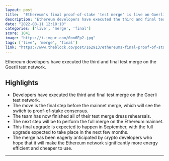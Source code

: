 ```yaml
---
layout: post
title:  "Ethereum's final proof-of-stake 'test merge' is live on Goerli"
description: "Ethereum developers have executed the third and final test merge on the Goerli test network."
date: "2022-08-11 12:18:10"
categories: ['live', 'merge', 'final']
score: 1041
image: "https://i.imgur.com/0on6Ep2.jpg"
tags: ['live', 'merge', 'final']
link: "https://www.theblock.co/post/162913/ethereums-final-proof-of-stake-test-merge-is-live-on-goerli?utm_source=blockfolio&amp;utm_medium=rss"
---
```


Ethereum developers have executed the third and final test merge on the Goerli test network.

## Highlights

- Developers have executed the third and final test merge on the Goerli test network.
- The move is the final step before the mainnet merge, which will see the switch to proof-of-stake consensus.
- The team has now finished all of their test merge dress rehearsals.
- The next step will be to perform the full merge  on the Ethereum mainnet.
- This final upgrade is expected to happen in September, with the full upgrade expected to take place in the next few months.
- The merge has been eagerly anticipated by crypto developers who hope that it will make the Ethereum network significantly more energy efficient and cheaper to use.

---
